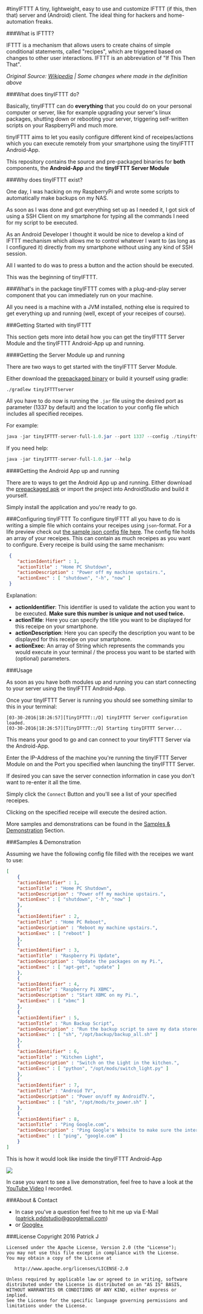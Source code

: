 #tinyIFTTT
A tiny, lightweight, easy to use and customize IFTTT (if this, then that) server and (Android) client.
The ideal thing for hackers and home-automation freaks.

###What is IFTTT?

IFTTT is a mechanism that allows users to create chains of simple conditional statements, called "recipes", which are triggered based on changes to other user interactions. IFTTT is an abbreviation of "If This Then That".

*Original Source: [Wikipedia](https://en.wikipedia.org/wiki/IFTTT) | Some changes where made in the definition above*

###What does tinyIFTTT do?

Basically, tinyIFTTT can do **everything** that you could do on your personal computer or server, like for example upgrading your server's linux packages, shutting down or rebooting your server, triggering self-written scripts on your RaspberryPi and much more.

tinyIFTTT aims to let you easily configure different kind of receipes/actions which you can execute remotely from your smartphone using the tinyIFTTT Android-App.

This repository contains the source and pre-packaged binaries for **both** components, the **Android-App** and the **tinyIFTTT Server Module**

###Why does tinyIFTTT exist?

One day, I was hacking on my RaspberryPi and wrote some scripts to automatically make backups on my NAS. 

As soon as I was done and got everything set up as I needed it, I got sick of using a SSH Client on my smartphone for typing all the commands I need for my script to be executed. 

As an Android Developer I thought it would be nice to develop a kind of IFTTT mechanism which allows me to control whatever I want to (as long as I configured it) directly from my smartphone without using any kind of SSH session. 

All I wanted to do was to press a button and the action should be executed.

 This was the beginning of tinyIFTTT. 

###What's in the package
tinyIFTTT comes with a plug-and-play server component that you can immediately run on your machine.

All you need is a machine with a JVM installed, nothing else is required to get everything up and running (well, except of your receipes of course).

###Getting Started with tinyIFTTT

This section gets more into detail how you can get the tinyIFTTT Server Module and the tinyIFTTT Android-App up and running.

####Getting the Server Module up and running

There are two ways to get started with the tinyIFTTT Server Module. 

Either download the [prepackaged binary]() or build it yourself using gradle:

```
./gradlew tinyIFTTTserver
```

All you have to do now is running the `.jar` file using the desired port as parameter (1337 by default) and the location to your config file which includes all specified receipes.

For example:

```java
java -jar tinyIFTTT-server-full-1.0.jar --port 1337 --config ./tinyifttt-config.json
```

If you need help:

```java
java -jar tinyIFTTT-server-full-1.0.jar --help
```

####Getting the Android App up and running

There are to ways to get the Android App up and running. 
Either download the [prepackaged apk]() or import the project into AndroidStudio and build it yourself.

Simply install the application and you're ready to go.

###Configuring tinyIFTTT
To configure tinyIFTTT all you have to do is writing a simple file which contains your receipes using `json`-format.
For a life preview check out [the sample json config file here]().
The config file holds an array of your receipes. This can contain as much receipes as you want to configure.
Every receipe is build using the same mechanism:

```json
 {
    "actionIdentifier" : 1,
    "actionTitle" : "Home PC Shutdown",
    "actionDescription" : "Power off my machine upstairs.",
    "actionExec" : [ "shutdown", "-h", "now" ]   
 }
``` 

Explanation:

- **actionIdentifier**: This identifier is used to validate the action you want to be executed. **Make sure this number is unique and not used twice.**
- **actionTitle**: Here you can specify the title you want to be displayed for this receipe on your smartphone.
- **actionDescription**: Here you can specify the description you want to be displayed for this receipe on your smartphone.
- **actionExec**: An array of String which represents the commands you would execute in your terminal / the process you want to be started with (optional) parameters.

###Usage

As soon as you have both modules up and running you can start connecting to your server using the tinyIFTTT Android-App.

Once your tinyIFTTT Server is running you should see something similar to this in your terminal:

```
[03-30-2016|18:26:57][TinyIFTTT::/D] tinyIFTTT Server configuration loaded.
[03-30-2016|18:26:57][TinyIFTTT::/D] Starting tinyIFTTT Server...
```

This means your good to go and can connect to your tinyIFTTT Server via the Android-App.

Enter the IP-Address of the machine you're running the tinyIFTTT Server Module on and the Port you specified when launching the tinyIFTTT Server.

If desired you can save the server connection information in case you don't want to re-enter it all the time.

Simply click the `Connect` Button and you'll see a list of your specified receipes.

Clicking on the specified receipe will execute the desired action.

More samples and demonstrations can be found in the [Samples & Demonstration](https://github.com/PDDStudio/tinyIFTTT#samples--demonstration) Section. 

###Samples & Demonstration

Assuming we have the following config file filled with the receipes we want to use:

```json
[
    {
    "actionIdentifier" : 1,
    "actionTitle" : "Home PC Shutdown",
    "actionDescription" : "Power off my machine upstairs.",
    "actionExec" : [ "shutdown", "-h", "now" ]   
    },
    {
    "actionIdentifier" : 2,
    "actionTitle" : "Home PC Reboot",
    "actionDescription" : "Reboot my machine upstairs.",
    "actionExec" : [ "reboot" ]   
    },
    {
    "actionIdentifier" : 3,
    "actionTitle" : "Raspberry Pi Update",
    "actionDescription" : "Update the packages on my Pi.",
    "actionExec" : [ "apt-get", "update" ]   
    },
    {
    "actionIdentifier" : 4,
    "actionTitle" : "Raspberry Pi XBMC",
    "actionDescription" : "Start XBMC on my Pi.",
    "actionExec" : [ "xbmc" ]   
    },
    {
    "actionIdentifier" : 5,
    "actionTitle" : "Run Backup Script",
    "actionDescription" : "Run the backup script to save my data stored on my NAS.",
    "actionExec" : [ "sh", "/opt/backup/backup_all.sh" ]   
    },
    {
    "actionIdentifier" : 6,
    "actionTitle" : "Kitchen Light",
    "actionDescription" : "Switch on the Light in the kitchen.",
    "actionExec" : [ "python", "/opt/mods/switch_light.py" ]   
    },
    {
    "actionIdentifier" : 7,
    "actionTitle" : "Android TV",
    "actionDescription" : "Power on/off my AndroidTV.",
    "actionExec" : [ "sh", "/opt/mods/tv_power.sh" ]   
    },
    {
    "actionIdentifier" : 8,
    "actionTitle" : "Ping Google.com",
    "actionDescription" : "Ping Google's Website to make sure the internet connection is available.",
    "actionExec" : [ "ping", "google.com" ]   
    }
]
```

This is how it would look like inside the tinyIFTTT Android-App

![](https://raw.githubusercontent.com/PDDStudio/tinyIFTTT/master/tinyIFTTT-android-app-sample.png?token=AKb0QK2BJdoWGpn7J9B58upx6b5XnwTEks5XBTzbwA%3D%3D) 


In case you want to see a live demonstration, feel free to have a look at the [YouTube Video](https://www.youtube.com/watch?v=HpCYYrplYZ8) I recorded.


###About & Contact
- In case you've a question feel free to hit me up via E-Mail (patrick.pddstudio@googlemail.com) 
- or [Google+](http://plus.google.com/+PatrickJung42)

###License
    Copyright 2016 Patrick J

    Licensed under the Apache License, Version 2.0 (the "License");
    you may not use this file except in compliance with the License.
    You may obtain a copy of the License at

       http://www.apache.org/licenses/LICENSE-2.0

    Unless required by applicable law or agreed to in writing, software
    distributed under the License is distributed on an "AS IS" BASIS,
    WITHOUT WARRANTIES OR CONDITIONS OF ANY KIND, either express or implied.
    See the License for the specific language governing permissions and
    limitations under the License.
